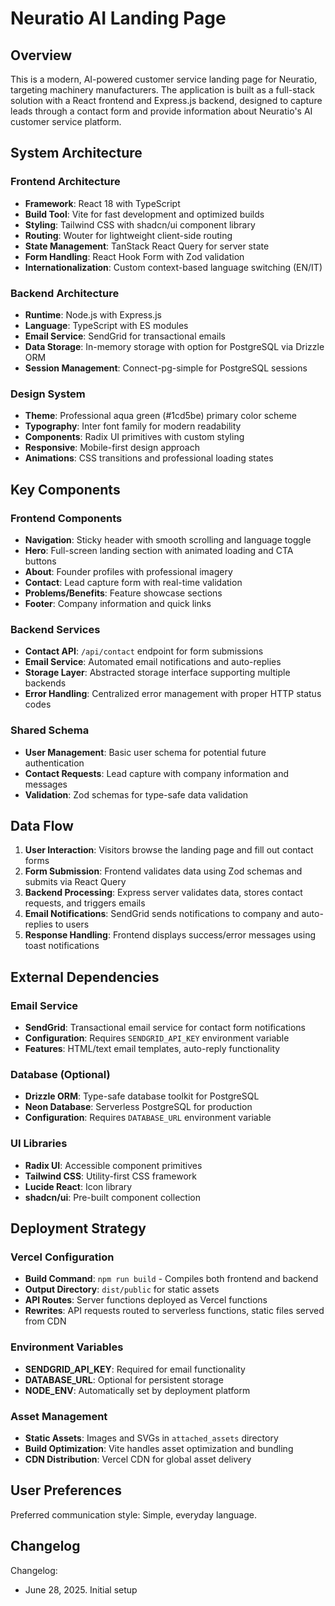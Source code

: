 # Neuratio AI Landing Page

## Overview

This is a modern, AI-powered customer service landing page for Neuratio, targeting machinery manufacturers. The application is built as a full-stack solution with a React frontend and Express.js backend, designed to capture leads through a contact form and provide information about Neuratio's AI customer service platform.

## System Architecture

### Frontend Architecture
- **Framework**: React 18 with TypeScript
- **Build Tool**: Vite for fast development and optimized builds
- **Styling**: Tailwind CSS with shadcn/ui component library
- **Routing**: Wouter for lightweight client-side routing
- **State Management**: TanStack React Query for server state
- **Form Handling**: React Hook Form with Zod validation
- **Internationalization**: Custom context-based language switching (EN/IT)

### Backend Architecture
- **Runtime**: Node.js with Express.js
- **Language**: TypeScript with ES modules
- **Email Service**: SendGrid for transactional emails
- **Data Storage**: In-memory storage with option for PostgreSQL via Drizzle ORM
- **Session Management**: Connect-pg-simple for PostgreSQL sessions

### Design System
- **Theme**: Professional aqua green (#1cd5be) primary color scheme
- **Typography**: Inter font family for modern readability
- **Components**: Radix UI primitives with custom styling
- **Responsive**: Mobile-first design approach
- **Animations**: CSS transitions and professional loading states

## Key Components

### Frontend Components
- **Navigation**: Sticky header with smooth scrolling and language toggle
- **Hero**: Full-screen landing section with animated loading and CTA buttons
- **About**: Founder profiles with professional imagery
- **Contact**: Lead capture form with real-time validation
- **Problems/Benefits**: Feature showcase sections
- **Footer**: Company information and quick links

### Backend Services
- **Contact API**: `/api/contact` endpoint for form submissions
- **Email Service**: Automated email notifications and auto-replies
- **Storage Layer**: Abstracted storage interface supporting multiple backends
- **Error Handling**: Centralized error management with proper HTTP status codes

### Shared Schema
- **User Management**: Basic user schema for potential future authentication
- **Contact Requests**: Lead capture with company information and messages
- **Validation**: Zod schemas for type-safe data validation

## Data Flow

1. **User Interaction**: Visitors browse the landing page and fill out contact forms
2. **Form Submission**: Frontend validates data using Zod schemas and submits via React Query
3. **Backend Processing**: Express server validates data, stores contact requests, and triggers emails
4. **Email Notifications**: SendGrid sends notifications to company and auto-replies to users
5. **Response Handling**: Frontend displays success/error messages using toast notifications

## External Dependencies

### Email Service
- **SendGrid**: Transactional email service for contact form notifications
- **Configuration**: Requires `SENDGRID_API_KEY` environment variable
- **Features**: HTML/text email templates, auto-reply functionality

### Database (Optional)
- **Drizzle ORM**: Type-safe database toolkit for PostgreSQL
- **Neon Database**: Serverless PostgreSQL for production
- **Configuration**: Requires `DATABASE_URL` environment variable

### UI Libraries
- **Radix UI**: Accessible component primitives
- **Tailwind CSS**: Utility-first CSS framework
- **Lucide React**: Icon library
- **shadcn/ui**: Pre-built component collection

## Deployment Strategy

### Vercel Configuration
- **Build Command**: `npm run build` - Compiles both frontend and backend
- **Output Directory**: `dist/public` for static assets
- **API Routes**: Server functions deployed as Vercel functions
- **Rewrites**: API requests routed to serverless functions, static files served from CDN

### Environment Variables
- **SENDGRID_API_KEY**: Required for email functionality
- **DATABASE_URL**: Optional for persistent storage
- **NODE_ENV**: Automatically set by deployment platform

### Asset Management
- **Static Assets**: Images and SVGs in `attached_assets` directory
- **Build Optimization**: Vite handles asset optimization and bundling
- **CDN Distribution**: Vercel CDN for global asset delivery

## User Preferences

Preferred communication style: Simple, everyday language.

## Changelog

Changelog:
- June 28, 2025. Initial setup